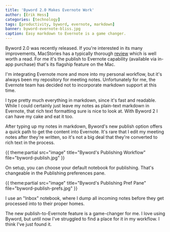 ```yaml
---
title: 'Byword 2.0 Makes Evernote Work'
author: [Erik Hess]
categories: [technology]
tags: [productivity, byword, evernote, markdown]
banner: byword-evernote-bliss.jpg
caption: Easy markdown to Evernote is a game changer.
---
```


Byword 2.0 was recently released. If you're interested in its many improvements, MacStories has a typically thorough [review](http://www.macstories.net/reviews/byword-2-0-gets-publishing-services-improved-sync-and-more/) which is well worth a read. For me it's the publish to Evernote capability (available via in-app purchase) that's its flagship feature on the Mac.

I'm integrating Evernote more and more into my personal workflow, but it's always been my repository for meeting notes. Unfortunately for me, the Evernote team has decided not to incorporate markdown support at this time. 

I type pretty much everything in markdown, since it's fast and readable. While I could certainly just leave my notes as plain-text markdown in Evernote, that rich text formatting sure is nice to look at. With Byword 2 I can have my cake and eat it too. 

After typing up my notes in markdown, Byword's new publish option offers a quick path to get the content into Evernote. It's rare that I edit my meeting notes after they're written, so it's not a big deal that they're converted to rich text in the process.

{{ theme:partial src="image" title="Byword's Publishing Workflow" file="byword-publish.jpg" }}

On setup, you can choose your default notebook for publishing. That's changeable in the Publishing preferences pane. 

{{ theme:partial src="image" title="Byword's Publishing Pref Pane" file="byword-publish-prefs.jpg" }}

I use an "Inbox" notebook, where I dump all incoming notes before they get processed into to their proper homes.

The new publish-to-Evernote feature is a game-changer for me. I love using Byword, but until now I've struggled to find a place for it in my workflow. I think I've just found it.

